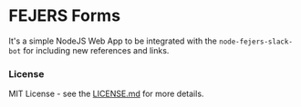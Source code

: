 # FEJERS Forms
It's a simple NodeJS Web App to be integrated with the `node-fejers-slack-bot` for including new references and links.

### License
MIT License - see the [LICENSE.md](LICENSE.md) for more details.
